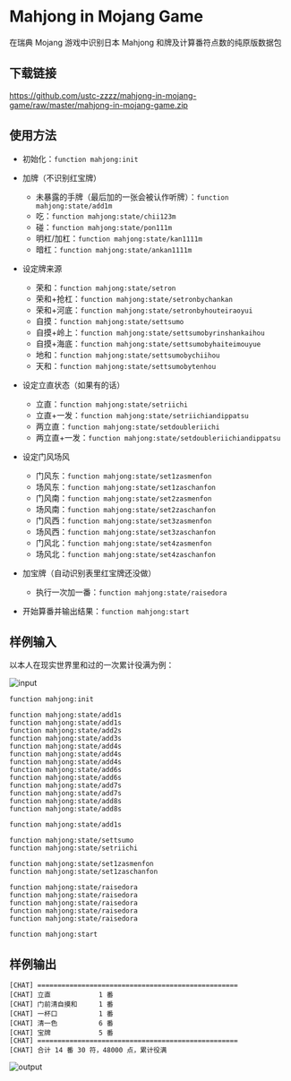 # Mahjong in Mojang Game

在瑞典 Mojang 游戏中识别日本 Mahjong 和牌及计算番符点数的纯原版数据包

## 下载链接

<https://github.com/ustc-zzzz/mahjong-in-mojang-game/raw/master/mahjong-in-mojang-game.zip>

## 使用方法

* 初始化：`function mahjong:init`

* 加牌（不识别红宝牌）
    * 未暴露的手牌（最后加的一张会被认作听牌）：`function mahjong:state/add1m`
    * 吃：`function mahjong:state/chii123m`
    * 碰：`function mahjong:state/pon111m`
    * 明杠/加杠：`function mahjong:state/kan1111m`
    * 暗杠：`function mahjong:state/ankan1111m`

* 设定牌来源
    * 荣和：`function mahjong:state/setron`
    * 荣和+抢杠：`function mahjong:state/setronbychankan`
    * 荣和+河底：`function mahjong:state/setronbyhouteiraoyui`
    * 自摸：`function mahjong:state/settsumo`
    * 自摸+岭上：`function mahjong:state/settsumobyrinshankaihou`
    * 自摸+海底：`function mahjong:state/settsumobyhaiteimouyue`
    * 地和：`function mahjong:state/settsumobychiihou`
    * 天和：`function mahjong:state/settsumobytenhou`

* 设定立直状态（如果有的话）
    * 立直：`function mahjong:state/setriichi`
    * 立直+一发：`function mahjong:state/setriichiandippatsu`
    * 两立直：`function mahjong:state/setdoubleriichi`
    * 两立直+一发：`function mahjong:state/setdoubleriichiandippatsu`

* 设定门风场风
    * 门风东：`function mahjong:state/set1zasmenfon`
    * 场风东：`function mahjong:state/set1zaschanfon`
    * 门风南：`function mahjong:state/set2zasmenfon`
    * 场风南：`function mahjong:state/set2zaschanfon`
    * 门风西：`function mahjong:state/set3zasmenfon`
    * 场风西：`function mahjong:state/set3zaschanfon`
    * 门风北：`function mahjong:state/set4zasmenfon`
    * 场风北：`function mahjong:state/set4zaschanfon`

* 加宝牌（自动识别表里红宝牌还没做）
    * 执行一次加一番：`function mahjong:state/raisedora`

* 开始算番并输出结果：`function mahjong:start`

## 样例输入

以本人在现实世界里和过的一次累计役满为例：

![input](https://i.loli.net/2019/07/28/5d3c9de22085f31377.png)

```mcfunction
function mahjong:init

function mahjong:state/add1s
function mahjong:state/add1s
function mahjong:state/add2s
function mahjong:state/add3s
function mahjong:state/add4s
function mahjong:state/add4s
function mahjong:state/add4s
function mahjong:state/add6s
function mahjong:state/add6s
function mahjong:state/add7s
function mahjong:state/add7s
function mahjong:state/add8s
function mahjong:state/add8s

function mahjong:state/add1s

function mahjong:state/settsumo
function mahjong:state/setriichi

function mahjong:state/set1zasmenfon
function mahjong:state/set1zaschanfon

function mahjong:state/raisedora
function mahjong:state/raisedora
function mahjong:state/raisedora
function mahjong:state/raisedora
function mahjong:state/raisedora

function mahjong:start
```

## 样例输出

```
[CHAT] ==================================================
[CHAT] 立直 　　　　　　 1 番
[CHAT] 门前清自摸和 　　 1 番
[CHAT] 一杯口 　　　　　 1 番
[CHAT] 清一色 　　　　　 6 番
[CHAT] 宝牌 　　　　　　 5 番
[CHAT] ==================================================
[CHAT] 合计 14 番 30 符，48000 点，累计役满
```
![output](https://i.loli.net/2019/07/28/5d3c9de1d218857351.png)

